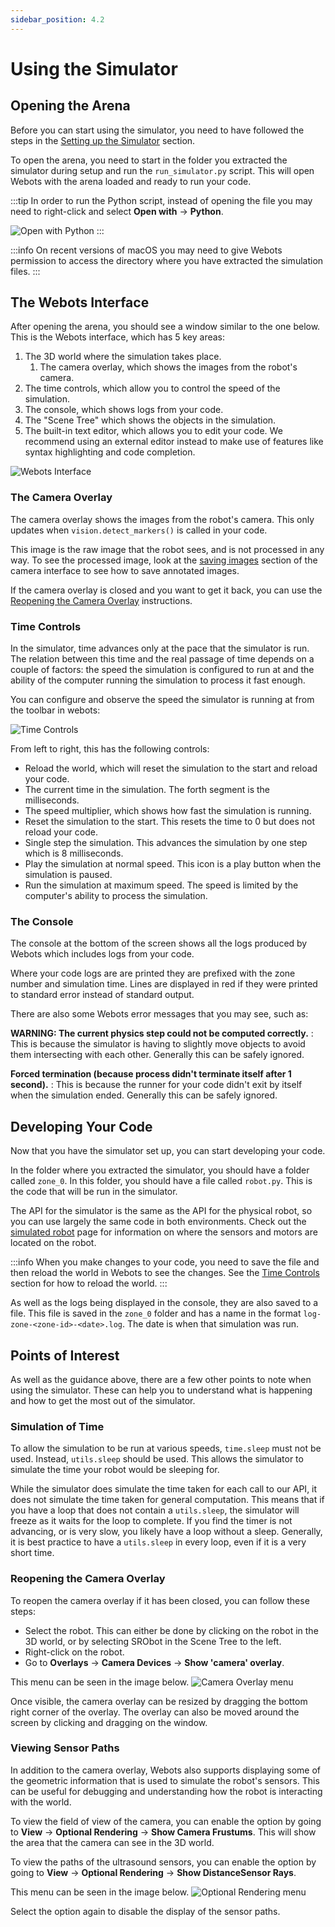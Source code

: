 ```yaml
---
sidebar_position: 4.2
---
```


# Using the Simulator

## Opening the Arena

Before you can start using the simulator, you need to have followed the steps in the [Setting up the Simulator](./setup#setting-up-the-environment) section.

To open the arena, you need to start in the folder you extracted the simulator during setup and run the `run_simulator.py` script.
This will open Webots with the arena loaded and ready to run your code.

:::tip
In order to run the Python script, instead of opening the file you may need to right-click and select **Open with** &rarr; **Python**.

![Open with Python](../assets/img/simulator/open-with-python.png)
:::

:::info
On recent versions of macOS you may need to give Webots permission to access the directory where you have extracted the simulation files.
:::

## The Webots Interface

After opening the arena, you should see a window similar to the one below.
This is the Webots interface, which has 5 key areas:

1. The 3D world where the simulation takes place.
    1. The camera overlay, which shows the images from the robot's camera.
2. The time controls, which allow you to control the speed of the simulation.
3. The console, which shows logs from your code.
4. The "Scene Tree" which shows the objects in the simulation.
5. The built-in text editor, which allows you to edit your code. We recommend using an external editor instead to make use of features like syntax highlighting and code completion.

![Webots Interface](../assets/img/simulator/ui-overview.png)

### The Camera Overlay

The camera overlay shows the images from the robot's camera.
This only updates when `vision.detect_markers()` is called in your code.

This image is the raw image that the robot sees, and is not processed in any way.
To see the processed image, look at the [saving images](../programming/vision/#saving-camera-output) section of the camera interface to see how to save annotated images.

If the camera overlay is closed and you want to get it back, you can use the [Reopening the Camera Overlay](#reopening-the-camera-overlay) instructions.

### Time Controls

In the simulator, time advances only at the pace that the simulator is run.
The relation between this time and the real passage of time depends on a couple of factors:
the speed the simulation is configured to run at and the ability of the computer running the simulation to process it fast enough.

You can configure and observe the speed the simulator is running at from the toolbar in webots:

![Time Controls](../assets/img/simulator/time-controls.png)

From left to right, this has the following controls:
- Reload the world, which will reset the simulation to the start and reload your code.
- The current time in the simulation. The forth segment is the milliseconds.
- The speed multiplier, which shows how fast the simulation is running.
- Reset the simulation to the start. This resets the time to 0 but does not reload your code.
- Single step the simulation. This advances the simulation by one step which is 8 milliseconds.
- Play the simulation at normal speed. This icon is a play button when the simulation is paused.
- Run the simulation at maximum speed. The speed is limited by the computer's ability to process the simulation.

### The Console

The console at the bottom of the screen shows all the logs produced by Webots which includes logs from your code.

Where your code logs are are printed they are prefixed with the zone number and simulation time.
Lines are displayed in red if they were printed to standard error instead of standard output.

There are also some Webots error messages that you may see, such as:

**WARNING: The current physics step could not be computed correctly.**
:   This is because the simulator is having to slightly move objects to avoid them intersecting with each other. Generally this can be safely ignored.

**Forced termination (because process didn't terminate itself after 1 second).**
:   This is because the runner for your code didn't exit by itself when the simulation ended. Generally this can be safely ignored.

## Developing Your Code

Now that you have the simulator set up, you can start developing your code.

In the folder where you extracted the simulator, you should have a folder called `zone_0`.
In this folder, you should have a file called `robot.py`.
This is the code that will be run in the simulator.

The API for the simulator is the same as the API for the physical robot, so you can use largely the same code in both environments. Check out the [simulated robot](./robot) page for information on where the sensors and motors are located on the robot.

:::info
When you make changes to your code, you need to save the file and then reload the world in Webots to see the changes.
See the [Time Controls](#time-controls) section for how to reload the world.
:::

As well as the logs being displayed in the console, they are also saved to a file.
This file is saved in the `zone_0` folder and has a name in the format `log-zone-<zone-id>-<date>.log`.
The date is when that simulation was run.

## Points of Interest

As well as the guidance above, there are a few other points to note when using the simulator.
These can help you to understand what is happening and how to get the most out of the simulator.

### Simulation of Time

To allow the simulation to be run at various speeds, `time.sleep` must not be used.
Instead, `utils.sleep` should be used.
This allows the simulator to simulate the time your robot would be sleeping for.

While the simulator does simulate the time taken for each call to our API, it does not simulate the time taken for general computation.
This means that if you have a loop that does not contain a `utils.sleep`, the simulator will freeze as it waits for the loop to complete.
If you find the timer is not advancing, or is very slow, you likely have a loop without a sleep.
Generally, it is best practice to have a `utils.sleep` in every loop, even if it is a very short time.

### Reopening the Camera Overlay

To reopen the camera overlay if it has been closed, you can follow these steps:
- Select the robot. This can either be done by clicking on the robot in the 3D world, or by selecting SRObot in the Scene Tree to the left.
- Right-click on the robot.
- Go to **Overlays** &rarr; **Camera Devices** &rarr; **Show 'camera' overlay**.

This menu can be seen in the image below.
![Camera Overlay menu](../assets/img/simulator/restore-camera-overlay.png)

Once visible, the camera overlay can be resized by dragging the bottom right corner of the overlay.
The overlay can also be moved around the screen by clicking and dragging on the window.

### Viewing Sensor Paths

In addition to the camera overlay, Webots also supports displaying some of the geometric information that is used to simulate the robot's sensors.
This can be useful for debugging and understanding how the robot is interacting with the world.

To view the field of view of the camera, you can enable the option by going to **View** &rarr; **Optional Rendering** &rarr; **Show Camera Frustums**.
This will show the area that the camera can see in the 3D world.

To view the paths of the ultrasound sensors, you can enable the option by going to **View** &rarr; **Optional Rendering** &rarr; **Show DistanceSensor Rays**.

This menu can be seen in the image below.
![Optional Rendering menu](../assets/img/simulator/optional-rendering.png)

Select the option again to disable the display of the sensor paths.
